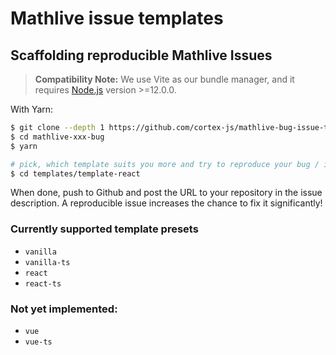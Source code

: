 # Mathlive issue templates

## Scaffolding reproducible Mathlive Issues

> **Compatibility Note:**
> We use Vite as our bundle manager, and it requires [Node.js](https://nodejs.org/en/) version >=12.0.0.

With Yarn:

```bash
$ git clone --depth 1 https://github.com/cortex-js/mathlive-bug-issue-templates mathlive-xxx-bug
$ cd mathlive-xxx-bug
$ yarn

# pick, which template suits you more and try to reproduce your bug / issue there
$ cd templates/template-react
```

When done, push to Github and post the URL to your repository in the issue description.
A reproducible issue increases the chance to fix it significantly!

### Currently supported template presets

- `vanilla`
- `vanilla-ts`
- `react`
- `react-ts`

### Not yet implemented:

- `vue`
- `vue-ts`
